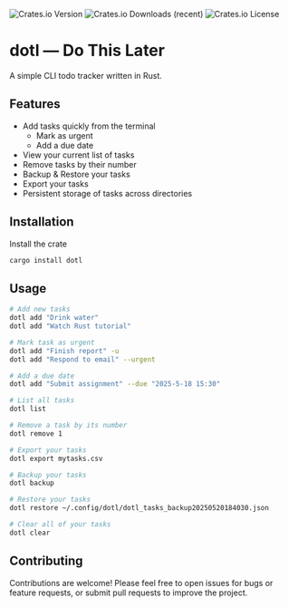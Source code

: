 ![Crates.io Version](https://img.shields.io/crates/v/dotl?style=for-the-badge&labelColor=%23000000)
![Crates.io Downloads (recent)](https://img.shields.io/crates/dr/dotl?style=for-the-badge&labelColor=%23000000)
![Crates.io License](https://img.shields.io/crates/l/dotl?style=for-the-badge&labelColor=%23000000)

# dotl — Do This Later

A simple CLI todo tracker written in Rust.

## Features

* Add tasks quickly from the terminal
    * Mark as urgent
    * Add a due date
* View your current list of tasks
* Remove tasks by their number
* Backup & Restore your tasks
* Export your tasks
* Persistent storage of tasks across directories

## Installation

Install the crate
```bash
cargo install dotl
```

## Usage

```bash
# Add new tasks
dotl add "Drink water"
dotl add "Watch Rust tutorial"

# Mark task as urgent
dotl add "Finish report" -u
dotl add "Respond to email" --urgent

# Add a due date
dotl add "Submit assignment" --due "2025-5-18 15:30"

# List all tasks
dotl list

# Remove a task by its number
dotl remove 1

# Export your tasks
dotl export mytasks.csv

# Backup your tasks
dotl backup

# Restore your tasks
dotl restore ~/.config/dotl/dotl_tasks_backup20250520184030.json

# Clear all of your tasks
dotl clear
```

## Contributing

Contributions are welcome! Please feel free to open issues for bugs or feature requests,
or submit pull requests to improve the project.
